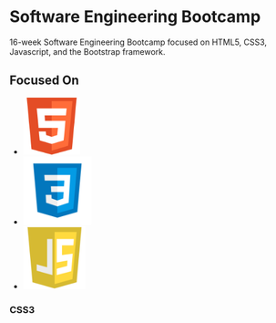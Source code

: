 # Software Engineering Bootcamp
16-week Software Engineering Bootcamp focused on HTML5, CSS3, Javascript, and the Bootstrap framework.

## Focused On


- <img src="Assets/html5.png" alt="HTML5" width="100"/>
- <img src="Assets/css3.png" alt="CSS3" width="120"/>
- <img src="Assets/javascript.png" alt="Javascript" width="110"/>




### CSS3
